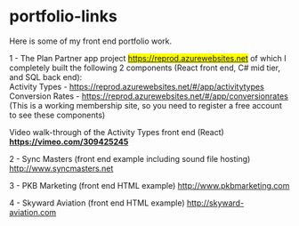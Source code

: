 # portfolio-links
Here is some of my front end portfolio work.

1 - The Plan Partner app project <span style="background-color: #FFFF00">https://reprod.azurewebsites.net</span> of which I completely built the following 2 components (React front end, C# mid tier, and SQL back end):    
Activity Types - https://reprod.azurewebsites.net/#/app/activitytypes  
Conversion Rates - https://reprod.azurewebsites.net/#/app/conversionrates     
(This is a working membership site, so you need to register a free account to see these components)  

Video walk-through of the Activity Types front end (React)  
**https://vimeo.com/309425245**  





2 - Sync Masters (front end example including sound file hosting)
http://www.syncmasters.net

3 - PKB Marketing (front end HTML example)
http://www.pkbmarketing.com

4 - Skyward Aviation (front end HTML example)
http://skyward-aviation.com
